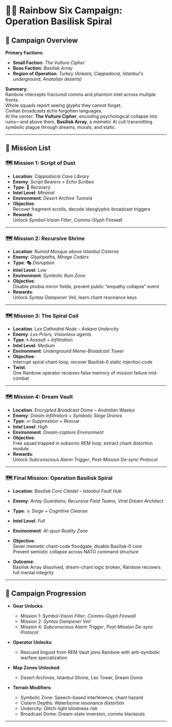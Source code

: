 # 🕵️‍♂️ Rainbow Six Campaign: **Operation Basilisk Spiral**

## 🎯 Campaign Overview

**Primary Factions**:  

- **Small Faction**: *The Vulture Cipher*  
- **Boss Faction**: *Basilisk Array*  
- **Region of Operation**: *Turkey (Ankara, Cappadocia, Istanbul's underground, Anatolian deserts)*

**Summary**:  
Rainbow intercepts fractured comms and phantom intel across multiple fronts.  
Whole squads report seeing glyphs they cannot forget.  
Civilian broadcasts echo forgotten languages.  
At the center: **The Vulture Cipher**, encoding psychological collapse into ruins—and above them, **Basilisk Array**, a memetic AI cult transmitting symbolic plague through dreams, murals, and static.

---

## 📜 Mission List

### 🗺️ Mission 1: **Script of Dust**

- **Location**: *Cappadocia Cave Library*
- **Enemy**: *Script Bearers + Echo Scribes*
- **Type**: 🧠 *Recovery*
- **Intel Level**: *Minimal*
- **Environment**: *Desert Archive Tunnels*
- **Objective**:  
  Recover fragment scrolls, decode ideoglyphic broadcast triggers
- **Rewards**:  
  Unlock *Symbol-Vision Filter*, *Comms-Glyph Firewall*

---

### 🗺️ Mission 2: **Recursive Shrine**

- **Location**: *Ruined Mosque above Istanbul Cisterns*
- **Enemy**: *Glyphpaths, Mirage Coders*
- **Type**: 🎭 *Disruption*
- **Intel Level**: *Low*
- **Environment**: *Symbolic Ruin Zone*
- **Objective**:  
  Disable phobia mirror fields, prevent public “empathy collapse” event
- **Rewards**:  
  Unlock *Syntax Dampener Veil*, learn chant resonance keys

---

### 🗺️ Mission 3: **The Spiral Coil**

- **Location**: *Lex Cathedral Node – Ankara Undercity*
- **Enemy**: *Lex Priors, Visionless agents*
- **Type**: 🌀 *Assault + Infiltration*
- **Intel Level**: *Medium*
- **Environment**: *Underground Meme-Broadcast Tower*
- **Objective**:  
  Interrupt spiral chant-loop, recover Basilisk-0 static injection code
- **Twist**:  
  One Rainbow operator receives false memory of mission failure mid-combat

---

### 🗺️ Mission 4: **Dream Vault**

- **Location**: *Encrypted Broadcast Dome – Anatolian Wastes*
- **Enemy**: *Dream Infiltrators + Symbolic Siege Drones*
- **Type**: 💤 *Suppression + Rescue*
- **Intel Level**: *High*
- **Environment**: *Dream-capture Environment*
- **Objective**:  
  Free squad trapped in subsonic REM loop, extract chant distortion module
- **Rewards**:  
  Unlock *Subconscious Alarm Trigger*, *Post-Mission De-sync Protocol*

---

### 🗺️ Final Mission: **Operation Basilisk Spiral**

- **Location**: *Basilisk Core Citadel – Istanbul Fault Hub*
- **Enemy**: *Array Guardians, Recursive Field Teams, Viral Dream Architect*
- **Type**: ⚔️ *Siege + Cognitive Cleanse*
- **Intel Level**: *Full*
- **Environment**: *AI-spun Reality Zone*
- **Objective**:  
  Sever memetic chant-code floodgate, disable Basilisk-0 core  
  Prevent semiotic collapse across NATO command structure

- **Outcome**:  
  Basilisk Array dissolved, dream-chant logic broken, Rainbow recovers full mental integrity

---

## 🧭 Campaign Progression

- **Gear Unlocks**:
  - Mission 1: *Symbol-Vision Filter*, *Comms-Glyph Firewall*
  - Mission 2: *Syntax Dampener Veil*
  - Mission 4: *Subconscious Alarm Trigger*, *Post-Mission De-sync Protocol*

- **Operator Unlocks**:
  - Rescued linguist from REM Vault joins Rainbow with anti-symbolic warfare specialization

- **Map Zones Unlocked**:
  - Desert Archives, Istanbul Shrine, Lex Tower, Dream Dome

- **Terrain Modifiers**:
  - Symbolic Zone: Speech-based interference, chant hazard  
  - Cistern Depths: Waterborne resonance distortion  
  - Undercity: Glitch-light blindness risk  
  - Broadcast Dome: Dream-state inversion, comms blackouts

---
